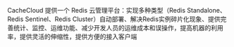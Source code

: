 CacheCloud 提供一个 Redis 云管理平台：实现多种类型（Redis Standalone、Redis Sentinel、Redis Cluster）自动部署、解决Redis实例碎片化现象、提供完善统计、监控、运维功能、减少开发人员的运维成本和误操作，提高机器的利用率，提供灵活的伸缩性，提供方便的接入客户端